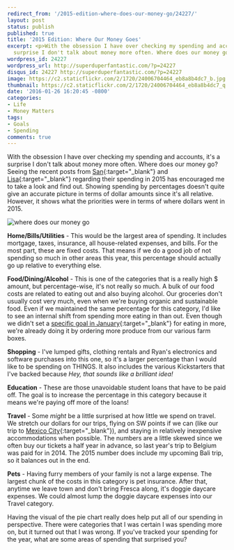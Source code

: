 ```yaml
---
redirect_from: '/2015-edition-where-does-our-money-go/24227/'
layout: post
status: publish
published: true
title: '2015 Edition: Where Our Money Goes'
excerpt: <p>With the obsession I have over checking my spending and accounts, it's a
  surprise I don't talk about money more often. Where does our money go? </p>
wordpress_id: 24227
wordpress_url: http://superduperfantastic.com/?p=24227
disqus_id: 24227 http://superduperfantastic.com/?p=24227
image: https://c2.staticflickr.com/2/1720/24006704464_eb8a8b4dc7_b.jpg
thumbnail: https://c2.staticflickr.com/2/1720/24006704464_eb8a8b4dc7_q.jpg
date: '2016-01-26 16:20:45 -0800'
categories:
- Life
- Money Matters
tags:
- Goals
- Spending
comments: true
---
```

With the obsession I have over checking my spending and accounts, it's a surprise I don't talk about money more often. Where does our money go? Seeing the recent posts from [San](http://www.theinbetweenismine.com/2016/01/25/daily-life-spending-report-2015/){:target="_blank"} and [Lisa](http://lisasyarns.blogspot.com/2016/01/year-in-review-2015-spending.html){:target="_blank"} regarding their spending in 2015 has encouraged me to take a look and find out. Showing spending by percentages doesn't quite give an accurate picture in terms of dollar amounts since it's all relative. However, it shows what the priorities were in terms of where dollars went in 2015.

![where does our money go](https://c2.staticflickr.com/2/1720/24006704464_eb8a8b4dc7_b.jpg)

**Home/Bills/Utilities** - This would be the largest area of spending. It includes mortgage, taxes, insurance, all house-related expenses, and bills. For the most part, these are fixed costs. That means if we do a good job of not spending so much in other areas this year, this percentage should actually go up relative to everything else.

**Food/Dining/Alcohol** - This is one of the categories that is a really high $ amount, but percentage-wise, it's not really so much. A bulk of our food costs are related to eating out and also buying alcohol. Our groceries don't usually cost very much, even when we're buying organic and sustainable food. Even if we maintained the same percentage for this category, I'd like to see an internal shift from spending more eating in than out. Even though we didn't set a [specific goal in January](http://superduperfantastic.com/january-goals-2016/24209/){:target="_blank"} for eating in more, we're already doing it by ordering more produce from our various farm boxes.

**Shopping** - I've lumped gifts, clothing rentals and Ryan's electronics and software purchases into this one, so it's a larger percentage than I would like to be spending on THINGS. It also includes the various Kickstarters that I've backed because _Hey, that sounds like a brilliant idea!_

**Education** - These are those unavoidable student loans that have to be paid off. The goal is to increase the percentage in this category because it means we're paying off more of the loans!

**Travel** - Some _might_ be a little surprised at how little we spend on travel. We stretch our dollars for our trips, flying on SW points if we can (like our trip to [Mexico City](http://superduperfantastic.com/tag/mexico-city/){:target="_blank"}), and staying in relatively inexpensive accommodations when possible. The numbers are a little skewed since we often buy our tickets a half year in advance, so last year's trip to Belgium was paid for in 2014\. The 2015 number does include my upcoming Bali trip, so it balances out in the end.

**Pets** - Having furry members of your family is not a large expense. The largest chunk of the costs in this category is pet insurance. After that, anytime we leave town and don't bring Fresca along, it's doggie daycare expenses. We could almost lump the doggie daycare expenses into our Travel category.

Having the visual of the pie chart really does help put all of our spending in perspective. There were categories that I was certain I was spending more on, but it turned out that I was wrong. If you've tracked your spending for the year, what are some areas of spending that surprised you?